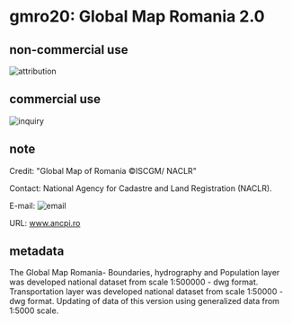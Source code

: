 # gmro20: Global Map Romania 2.0
## non-commercial use
![attribution](https://globalmaps.github.io/globalmaps/attribution.png)
## commercial use
![inquiry](https://globalmaps.github.io/globalmaps/inquiry.png)

## note
Credit: "Global Map of Romania ©ISCGM/ NACLR"

Contact: National Agency for Cadastre and Land Registration (NACLR).

E-mail: ![email](https://www.iscgm.org/gmd/images/email/romania.png)

URL: www.ancpi.ro

## metadata
The Global Map Romania- Boundaries, hydrography and Population layer was developed national dataset from scale 1:500000 - dwg format. Transportation layer was developed national dataset from scale 1:50000 - dwg format. Updating of data of this version using generalized data from 1:5000 scale.

